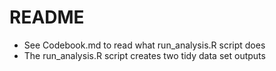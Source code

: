 README
========================================================
* See Codebook.md to read what run_analysis.R script does
* The run_analysis.R script creates two tidy data set outputs